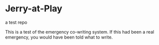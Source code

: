 Jerry-at-Play
=============

a test repo

This is a test of the emergency co-writing system. If this had been a real emergency, you would have been told what to write.
